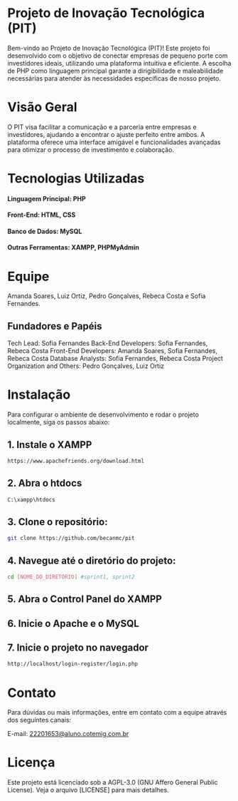 # Projeto de Inovação Tecnológica (PIT)
Bem-vindo ao Projeto de Inovação Tecnológica (PIT)! Este projeto foi desenvolvido com o objetivo de conectar empresas de pequeno porte com investidores ideais, utilizando uma plataforma intuitiva e eficiente. A escolha de PHP como linguagem principal garante a dirigibilidade e maleabilidade necessárias para atender às necessidades específicas de nosso projeto.

# Visão Geral
O PIT visa facilitar a comunicação e a parceria entre empresas e investidores, ajudando a encontrar o ajuste perfeito entre ambos. A plataforma oferece uma interface amigável e funcionalidades avançadas para otimizar o processo de investimento e colaboração.

# Tecnologias Utilizadas
#### Linguagem Principal: PHP
#### Front-End: HTML, CSS
#### Banco de Dados: MySQL
#### Outras Ferramentas: XAMPP, PHPMyAdmin

# Equipe
Amanda Soares, Luiz Ortiz, Pedro Gonçalves, Rebeca Costa e Sofia Fernandes.
## Fundadores e Papéis
Tech Lead: Sofia Fernandes
Back-End Developers: Sofia Fernandes, Rebeca Costa
Front-End Developers: Amanda Soares, Sofia Fernandes, Rebeca Costa
Database Analysts: Sofia Fernandes, Rebeca Costa
Project Organization and Others: Pedro Gonçalves, Luiz Ortiz

# Instalação
Para configurar o ambiente de desenvolvimento e rodar o projeto localmente, siga os passos abaixo:

## 1. Instale o XAMPP

```bash
https://www.apachefriends.org/download.html
```

## 2. Abra o htdocs

```bash
C:\xampp\htdocs
```

## 3. Clone o repositório:

```bash
git clone https://github.com/becanmc/pit
```

## 4. Navegue até o diretório do projeto:

```bash
cd [NOME_DO_DIRETÓRIO] #sprint1, sprint2
```

## 5. Abra o Control Panel do XAMPP

## 6. Inicie o Apache e o MySQL

## 7. Inicie o projeto no navegador

```bash
http://localhost/login-register/login.php
```

# Contato
Para dúvidas ou mais informações, entre em contato com a equipe através dos seguintes canais:

E-mail: 22201653@aluno.cotemig.com.br

# Licença
Este projeto está licenciado sob a AGPL-3.0 (GNU Affero General Public License). Veja o arquivo [LICENSE] para mais detalhes.

